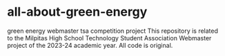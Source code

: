 # all-about-green-energy
green energy webmaster tsa competition project
This repository is related to the Milpitas High School Technology Student Association Webmaster project of the 2023-24 academic year. All code is original.
